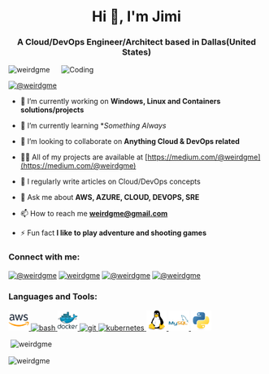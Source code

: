 <h1 align="center">Hi 👋, I'm Jimi</h1>
<h3 align="center">A Cloud/DevOps Engineer/Architect based in Dallas(United States)</h3>
<img align="right"alt="Coding" width="400" src="https://www.codemotion.com/magazine/wp-content/uploads/2020/09/devops-1024x527.png"> 

<p align="left"> <img src="https://komarev.com/ghpvc/?username=weirdgme&label=Profile%20views&color=0e75b6&style=flat" alt="weirdgme" /> </p>

<p align="left"> <a href="https://twitter.com/@weirdgme" target="blank"><img src="https://img.shields.io/twitter/follow/@weirdgme?logo=twitter&style=for-the-badge" alt="@weirdgme" /></a> </p>

- 🔭 I’m currently working on **Windows, Linux and Containers solutions/projects**

- 🌱 I’m currently learning **Something Always*

- 👯 I’m looking to collaborate on **Anything Cloud & DevOps related**

- 👨‍💻 All of my projects are available at [https://medium.com/@weirdgme](https://medium.com/@weirdgme)

- 📝 I regularly write articles on Cloud/DevOps concepts

- 💬 Ask me about **AWS, AZURE, CLOUD, DEVOPS, SRE**

- 📫 How to reach me **weirdgme@gmail.com**

- ⚡ Fun fact **I like to play adventure and shooting games**

<h3 align="left">Connect with me:</h3>
<p align="left">
<a href="https://twitter.com/@weirdgme" target="blank"><img align="center" src="https://raw.githubusercontent.com/rahuldkjain/github-profile-readme-generator/master/src/images/icons/Social/twitter.svg" alt="@weirdgme" height="30" width="40" /></a>
<a href="https://linkedin.com/in/weirdgme" target="blank"><img align="center" src="https://raw.githubusercontent.com/rahuldkjain/github-profile-readme-generator/master/src/images/icons/Social/linked-in-alt.svg" alt="weirdgme" height="30" width="40" /></a>
<a href="https://instagram.com/weirdgme" target="blank"><img align="center" src="https://raw.githubusercontent.com/rahuldkjain/github-profile-readme-generator/master/src/images/icons/Social/instagram.svg" alt="@weirdgme" height="30" width="40" /></a>
<a href="https://medium.com/@weirdgme" target="blank"><img align="center" src="https://raw.githubusercontent.com/rahuldkjain/github-profile-readme-generator/master/src/images/icons/Social/medium.svg" alt="@weirdgme" height="30" width="40" /></a>

</p>

<h3 align="left">Languages and Tools:</h3>
<p align="left"> <a href="https://aws.amazon.com" target="_blank" rel="noreferrer"> <img src="https://raw.githubusercontent.com/devicons/devicon/master/icons/amazonwebservices/amazonwebservices-original-wordmark.svg" alt="aws" width="40" height="40"/> </a> <a href="https://www.gnu.org/software/bash/" target="_blank" rel="noreferrer"> <img src="https://www.vectorlogo.zone/logos/gnu_bash/gnu_bash-icon.svg" alt="bash" width="40" height="40"/> </a> <a href="https://www.docker.com/" target="_blank" rel="noreferrer"> <img src="https://raw.githubusercontent.com/devicons/devicon/master/icons/docker/docker-original-wordmark.svg" alt="docker" width="40" height="40"/> </a> <a href="https://git-scm.com/" target="_blank" rel="noreferrer"> <img src="https://www.vectorlogo.zone/logos/git-scm/git-scm-icon.svg" alt="git" width="40" height="40"/> </a> <a href="https://kubernetes.io" target="_blank" rel="noreferrer"> <img src="https://www.vectorlogo.zone/logos/kubernetes/kubernetes-icon.svg" alt="kubernetes" width="40" height="40"/> </a> <a href="https://www.linux.org/" target="_blank" rel="noreferrer"> <img src="https://raw.githubusercontent.com/devicons/devicon/master/icons/linux/linux-original.svg" alt="linux" width="40" height="40"/> </a> <a href="https://www.mysql.com/" target="_blank" rel="noreferrer"> <img src="https://raw.githubusercontent.com/devicons/devicon/master/icons/mysql/mysql-original-wordmark.svg" alt="mysql" width="40" height="40"/> </a> <a href="https://www.python.org" target="_blank" rel="noreferrer"> <img src="https://raw.githubusercontent.com/devicons/devicon/master/icons/python/python-original.svg" alt="python" width="40" height="40"/> </a> </p>

<p>&nbsp;<img align="center" src="https://github-readme-stats.vercel.app/api?username=weirdgme9&show_icons=true&locale=en" alt="weirdgme" /></p>

<p><img align="center" src="https://github-readme-streak-stats.herokuapp.com/?user=weirdgme&" alt="weirdgme" /></p>
